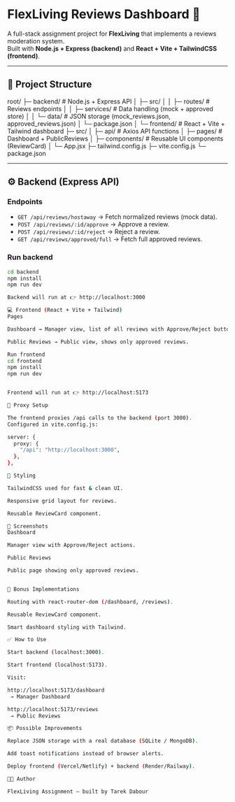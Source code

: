# FlexLiving Reviews Dashboard 🚀

A full-stack assignment project for **FlexLiving** that implements a reviews moderation system.  
Built with **Node.js + Express (backend)** and **React + Vite + TailwindCSS (frontend)**.

---

## 📂 Project Structure
root/
├─ backend/ # Node.js + Express API
│ ├─ src/
│ │ ├─ routes/ # Reviews endpoints
│ │ ├─ services/ # Data handling (mock + approved store)
│ │ └─ data/ # JSON storage (mock_reviews.json, approved_reviews.json)
│ └─ package.json
│
└─ frontend/ # React + Vite + Tailwind dashboard
├─ src/
│ ├─ api/ # Axios API functions
│ ├─ pages/ # Dashboard + PublicReviews
│ ├─ components/ # Reusable UI components (ReviewCard)
│ └─ App.jsx
├─ tailwind.config.js
├─ vite.config.js
└─ package.json


---

## ⚙️ Backend (Express API)

### Endpoints
- `GET /api/reviews/hostaway` → Fetch normalized reviews (mock data).
- `POST /api/reviews/:id/approve` → Approve a review.
- `POST /api/reviews/:id/reject` → Reject a review.
- `GET /api/reviews/approved/full` → Fetch full approved reviews.

### Run backend
```bash
cd backend
npm install
npm run dev

Backend will run at 👉 http://localhost:3000

💻 Frontend (React + Vite + Tailwind)
Pages

Dashboard → Manager view, list of all reviews with Approve/Reject buttons.

Public Reviews → Public view, shows only approved reviews.

Run frontend
cd frontend
npm install
npm run dev


Frontend will run at 👉 http://localhost:5173

🔗 Proxy Setup

The frontend proxies /api calls to the backend (port 3000).
Configured in vite.config.js:

server: {
  proxy: {
    "/api": "http://localhost:3000",
  },
},

🎨 Styling

TailwindCSS used for fast & clean UI.

Responsive grid layout for reviews.

Reusable ReviewCard component.

📸 Screenshots
Dashboard

Manager view with Approve/Reject actions.

Public Reviews

Public page showing only approved reviews.


🚀 Bonus Implementations

Routing with react-router-dom (/dashboard, /reviews).

Reusable ReviewCard component.

Smart dashboard styling with Tailwind.

✅ How to Use

Start backend (localhost:3000).

Start frontend (localhost:5173).

Visit:

http://localhost:5173/dashboard
 → Manager Dashboard

http://localhost:5173/reviews
 → Public Reviews

📦 Possible Improvements

Replace JSON storage with a real database (SQLite / MongoDB).

Add toast notifications instead of browser alerts.

Deploy frontend (Vercel/Netlify) + backend (Render/Railway).

👨‍💻 Author

FlexLiving Assignment – built by Tarek Dabour
